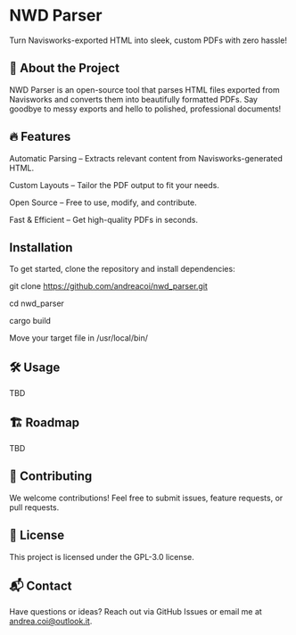 # NWD Parser

Turn Navisworks-exported HTML into sleek, custom PDFs with zero hassle!

## 🚀 About the Project

NWD Parser is an open-source tool that parses HTML files exported from Navisworks and converts them into beautifully formatted PDFs. Say goodbye to messy exports and hello to polished, professional documents!

## 🔥 Features

Automatic Parsing – Extracts relevant content from Navisworks-generated HTML.

Custom Layouts – Tailor the PDF output to fit your needs.

Open Source – Free to use, modify, and contribute.

Fast & Efficient – Get high-quality PDFs in seconds.

## Installation

To get started, clone the repository and install dependencies:

git clone https://github.com/andreacoi/nwd_parser.git

cd nwd_parser

cargo build

Move your target file in /usr/local/bin/

## 🛠 Usage

TBD

## 🏗 Roadmap

TBD

## 🤝 Contributing

We welcome contributions! Feel free to submit issues, feature requests, or pull requests.

## 📄 License

This project is licensed under the GPL-3.0 license.

## 📬 Contact

Have questions or ideas? Reach out via GitHub Issues or email me at andrea.coi@outlook.it.
